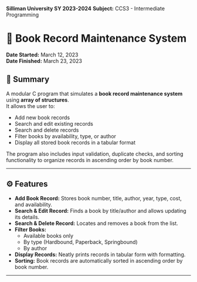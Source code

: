 **Silliman University SY 2023-2024**
**Subject:** CCS3 - Intermediate Programming


# 📖 Book Record Maintenance System

**Date Started:** March 12, 2023  
**Date Finished:** March 23, 2023  

## 📝 Summary
A modular C program that simulates a **book record maintenance system** using **array of structures**.  
It allows the user to:
- Add new book records
- Search and edit existing records
- Search and delete records
- Filter books by availability, type, or author
- Display all stored book records in a tabular format  

The program also includes input validation, duplicate checks, and sorting functionality to organize records in ascending order by book number.

---

## ⚙️ Features
- **Add Book Record:** Stores book number, title, author, year, type, cost, and availability.  
- **Search & Edit Record:** Finds a book by title/author and allows updating its details.  
- **Search & Delete Record:** Locates and removes a book from the list.  
- **Filter Books:**  
  - Available books only  
  - By type (Hardbound, Paperback, Springbound)  
  - By author  
- **Display Records:** Neatly prints records in tabular form with formatting.  
- **Sorting:** Book records are automatically sorted in ascending order by book number.  

---
